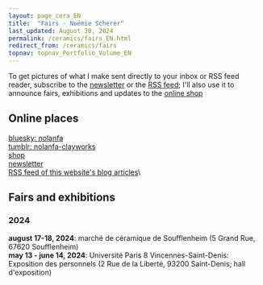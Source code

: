 ```yaml
---
layout: page_cera_EN
title:  "Fairs - Noémie Scherer"
last_updated: August 30, 2024
permalink: /ceramics/fairs_EN.html
redirect_from: /ceramics/fairs
topnav: topnav_Portfolio_Volume_EN
---
```


To get pictures of what I make sent directly to your inbox or RSS feed reader, subscribe to the [newsletter](https://forms.gle/sVFdmqG9m2JGmU4HA) or the [RSS feed](https://falano.github.io/feed/ceramics.xml); I'll also use it to announce fairs, exhibitions and updates to the [online shop](https://nolanfa-shop.fourthwall.com/)

## Online places
[bluesky: nolanfa](https://bsky.app/profile/nolanfa.bsky.social)\
[tumblr: nolanfa-clayworks](https://www.tumblr.com/blog/nolanfa-clayworks)\
[shop](https://nolanfa-shop.fourthwall.com/)\
[newsletter](https://forms.gle/sVFdmqG9m2JGmU4HA)\
[RSS feed of this website's blog articles](https://falano.github.io/feed/ceramics.xml)\

## Fairs and exhibitions
### 2024
**august 17-18, 2024**: marché de céramique de Soufflenheim (5 Grand Rue, 67620 Soufflenheim)  
**may 13 - june 14, 2024**: Université Paris 8 Vincennes-Saint-Denis: Exposition des personnels (2 Rue de la Liberté, 93200 Saint-Denis; hall d'exposition)
